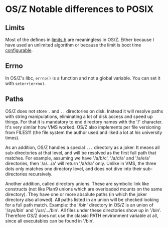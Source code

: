 OS/Z Notable differences to POSIX
=================================

Limits
------

Most of the defines in [limits.h](https://github.com/bztsrc/osz/blob/master/etc/include/limits.h) are meaningless in OS/Z.
Either because I have used an unlimited algorithm or because the limit is boot time [configurable](https://github.com/bztsrc/osz/blob/master/docs/bootopts.md).

Errno
-----

In OS/Z's libc, `errno()` is a function and not a global variable. You can set it with `seterr(errno)`.

Paths
-----

OS/Z does not store `.` and `..` directories on disk. Instead it will resolve paths with string manipulations, eliminating a
lot of disk access and speed up things. For that it is mandatory to end directory names with the '/' character. It's very
similar how VMS worked. OS/Z also implements per file versioning from FILES11 (the file system the author used and liked a lot
at his university times).

As an addition, OS/Z handles a special `...` directory as a joker. It means all sub-directories at that level, and will be
resolved as the first full path that matches. For example, assuming we have '/a/b/c', '/a/d/a' and '/a/e/a' directories, then
'/a/.../a' will return '/a/d/a' only. Unlike in VMS, the three dots only matches one directory level, and does not dive into
their sub-directories recursively.

Another addition, called directory unions. These are symbolic link like constructs (not like Plan9 unions which are overloaded
mounts on the same directory). They have one or more absolute paths (in which the joker directory also allowed). All paths listed
in an union will be checked looking for a full path match. Example: the '/bin' directory in OS/Z is an union of '/sys/bin' and
'/usr/.../bin'. All files under these directories show up in '/bin'. Therefore OS/Z does not use the classic PATH environment
variable at all, since all executables can be found in '/bin'.


